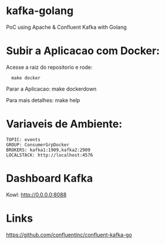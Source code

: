 # kafka-golang
PoC using Apache & Confluent Kafka with Golang

# Subir a Aplicacao com Docker:
  Acesse a raiz do repositorio e rode: 
  
```  
  make docker  
```

  Parar a Aplicacao: make dockerdown  

  Para mais detalhes: make help

# Variaveis de Ambiente:
  
```  
TOPIC: events
GROUP: ConsumerGrpDocker
BROKERS: kafka1:1909,kafka2:2909
LOCALSTACK: http://localhost:4576 
```
# Dashboard Kafka 

Kowl: http://0.0.0.0:8088


# Links

https://github.com/confluentinc/confluent-kafka-go